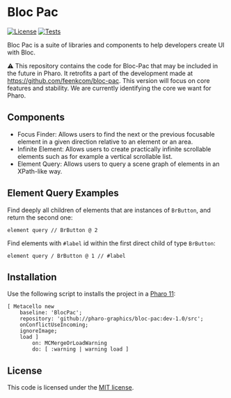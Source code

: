 # Bloc Pac

[![License](https://img.shields.io/github/license/pharo-graphics/bloc-pac.svg)](./LICENSE)
[![Tests](https://github.com/pharo-graphics/bloc-pac/actions/workflows/test.yml/badge.svg)](https://github.com/pharo-graphics/bloc-pac/actions/workflows/test.yml)

Bloc Pac is a suite of libraries and components to help developers create UI with Bloc.

:warning:
This repository contains the code for Bloc-Pac that may be included in the future in Pharo.
It retrofits a part of the development made at https://github.com/feenkcom/bloc-pac. 
This version will focus on core features and stability.
We are currently identifying the core we want for Pharo.


## Components

- Focus Finder: Allows users to find the next or the previous focusable element in a given direction relative to an element or an area.
- Infinite Element: Allows users to create practically infinite scrollable elements such as for example a vertical scrollable list.
- Element Query: Allows users to query a scene graph of elements in an XPath-like way.

## Element Query Examples

Find deeply all children of elements that are instances of `BrButton`, and return the second one:
```smalltalk
element query // BrButton @ 2
```

Find elements with `#label` id within the first direct child of type `BrButton`:
```smalltalk
element query / BrButton @ 1 // #label
```

## Installation

Use the following script to installs the project in a [Pharo 11](https://pharo.org/download):

```smalltalk
[ Metacello new
	baseline: 'BlocPac';
	repository: 'github://pharo-graphics/bloc-pac:dev-1.0/src';
	onConflictUseIncoming;
	ignoreImage;
	load ]
		on: MCMergeOrLoadWarning
		do: [ :warning | warning load ]
```

## License

This code is licensed under the [MIT license](./LICENSE).
